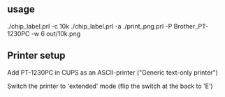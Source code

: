 usage
-----
./chip_label.prl -c 10k
./chip_label.prl -a
./print_png.prl -P Brother_PT-1230PC -w 6 out/10k.png


Printer setup
-------------
Add PT-1230PC in CUPS as an ASCII-printer ("Generic text-only printer")

Switch the printer to 'extended' mode (flip the switch at the back to 'E')

